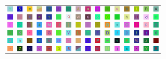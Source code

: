 <table>
<tr>
<td><img src="79.gif"></td>
<td><img src="53.gif"></td>
<td><img src="65.gif"></td>
<td><img src="gr3.gif"></td>
<td><img src="3F.gif"></td>
<td><img src="21.gif"></td>
<td><img src="22.gif"></td>
<td><img src="41.gif"></td>
<td><img src="61.gif"></td>
<td><img src="23.gif"></td>
<td><img src="3A.gif"></td>
<td><img src="3E.gif"></td>
<td><img src="62.gif"></td>
<td><img src="49.gif"></td>
<td><img src="52.gif"></td>
<td><img src="75.gif"></td>
</tr>
<tr>
<td><img src="6C.gif"></td>
<td><img src="4E.gif"></td>
<td><img src="78.gif"></td>
<td><img src="63.gif"></td>
<td><img src="31.gif"></td>
<td><img src="3B.gif"></td>
<td><img src="71.gif"></td>
<td><img src="57.gif"></td>
<td><img src="36.gif"></td>
<td><img src="26.gif"></td>
<td><img src="43.gif"></td>
<td><img src="5F.gif"></td>
<td><img src="68.gif"></td>
<td><img src="48.gif"></td>
<td><img src="64.gif"></td>
<td><img src="72.gif"></td>
</tr>
<tr>
<td><img src="5B.gif"></td>
<td><img src="37.gif"></td>
<td><img src="gr1.gif"></td>
<td><img src="34.gif"></td>
<td><img src="4D.gif"></td>
<td><img src="4A.gif"></td>
<td><img src="5D.gif"></td>
<td><img src="5E.gif"></td>
<td><img src="2E.gif"></td>
<td><img src="60.gif"></td>
<td><img src="51.gif"></td>
<td><img src="3C.gif"></td>
<td><img src="4F.gif"></td>
<td><img src="28.gif"></td>
<td><img src="70.gif"></td>
<td><img src="32.gif"></td>
</tr>
<tr>
<td><img src="24.gif"></td>
<td><img src="4B.gif"></td>
<td><img src="2D.gif"></td>
<td><img src="67.gif"></td>
<td><img src="47.gif"></td>
<td><img src="7C.gif"></td>
<td><img src="56.gif"></td>
<td><img src="4C.gif"></td>
<td><img src="54.gif"></td>
<td><img src="45.gif"></td>
<td><img src="44.gif"></td>
<td><img src="2F.gif"></td>
<td><img src="29.gif"></td>
<td><img src="66.gif"></td>
<td><img src="74.gif"></td>
<td><img src="30.gif"></td>
</tr>
<tr>
<td><img src="58.gif"></td>
<td><img src="6E.gif"></td>
<td><img src="69.gif"></td>
<td><img src="38.gif"></td>
<td><img src="6B.gif"></td>
<td><img src="40.gif"></td>
<td><img src="3D.gif"></td>
<td><img src="7B.gif"></td>
<td><img src="39.gif"></td>
<td><img src="50.gif"></td>
<td><img src="77.gif"></td>
<td><img src="76.gif"></td>
<td><img src="46.gif"></td>
<td><img src="25.gif"></td>
<td><img src="7A.gif"></td>
<td><img src="7E.gif"></td>
</tr>
<tr>
<td><img src="27.gif"></td>
<td><img src="5A.gif"></td>
<td><img src="2C.gif"></td>
<td><img src="6F.gif"></td>
<td><img src="2B.gif"></td>
<td><img src="33.gif"></td>
<td><img src="35.gif"></td>
<td><img src="gr2.gif"></td>
<td><img src="7D.gif"></td>
<td><img src="6D.gif"></td>
<td><img src="55.gif"></td>
<td><img src="6A.gif"></td>
<td><img src="73.gif"></td>
<td><img src="2A.gif"></td>
<td><img src="59.gif"></td>
<td><img src="42.gif"></td>
</tr>
</table>
